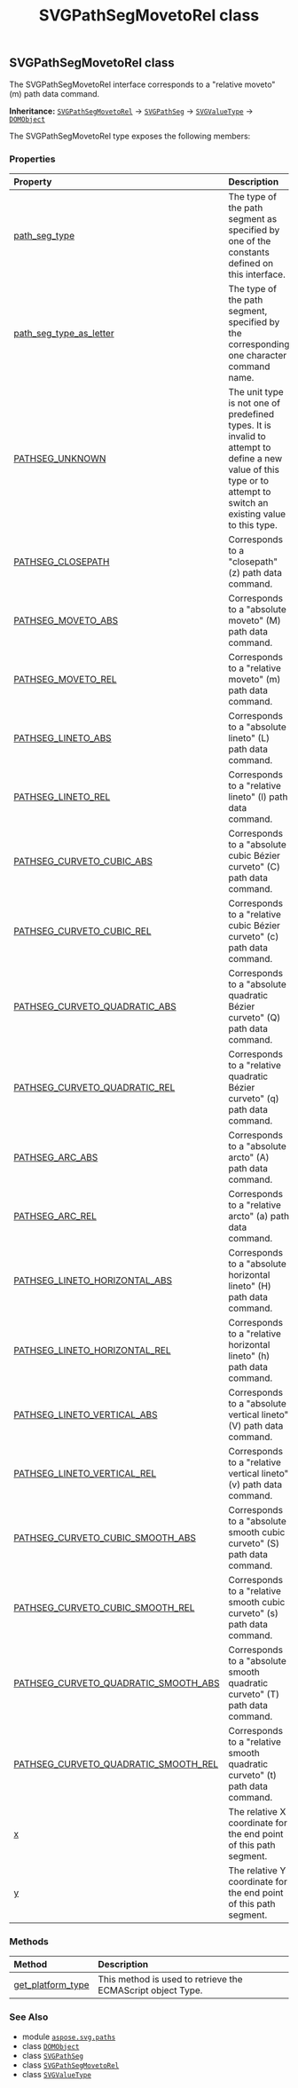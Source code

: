 ﻿---
title: SVGPathSegMovetoRel class
second_title: Aspose.SVG for Python via .NET API References
description: 
type: docs
weight: 220
url: /python-net/aspose.svg.paths/svgpathsegmovetorel/
is_root: false
---

## SVGPathSegMovetoRel class

The SVGPathSegMovetoRel interface corresponds to a "relative moveto" (m) path data command.



**Inheritance:** [`SVGPathSegMovetoRel`](/svg/python-net/aspose.svg.paths/svgpathsegmovetorel) → 
[`SVGPathSeg`](/svg/python-net/aspose.svg.paths/svgpathseg) → 
[`SVGValueType`](/svg/python-net/aspose.svg.datatypes/svgvaluetype) → 
[`DOMObject`](/svg/python-net/aspose.svg.dom/domobject)



The SVGPathSegMovetoRel type exposes the following members:

### Properties
| Property | Description |
| :- | :- |
| [path_seg_type](/svg/python-net/aspose.svg.paths/svgpathsegmovetorel/path_seg_type) | The type of the path segment as specified by one of the constants defined on this interface. |
| [path_seg_type_as_letter](/svg/python-net/aspose.svg.paths/svgpathsegmovetorel/path_seg_type_as_letter) | The type of the path segment, specified by the corresponding one character command name. |
| [PATHSEG_UNKNOWN](/svg/python-net/aspose.svg.paths/svgpathsegmovetorel/pathseg_unknown) | The unit type is not one of predefined types. It is invalid to attempt to define a new value of this type or to attempt to switch an existing value to this type. |
| [PATHSEG_CLOSEPATH](/svg/python-net/aspose.svg.paths/svgpathsegmovetorel/pathseg_closepath) | Corresponds to a "closepath" (z) path data command. |
| [PATHSEG_MOVETO_ABS](/svg/python-net/aspose.svg.paths/svgpathsegmovetorel/pathseg_moveto_abs) | Corresponds to a "absolute moveto" (M) path data command. |
| [PATHSEG_MOVETO_REL](/svg/python-net/aspose.svg.paths/svgpathsegmovetorel/pathseg_moveto_rel) | Corresponds to a "relative moveto" (m) path data command. |
| [PATHSEG_LINETO_ABS](/svg/python-net/aspose.svg.paths/svgpathsegmovetorel/pathseg_lineto_abs) | Corresponds to a "absolute lineto" (L) path data command. |
| [PATHSEG_LINETO_REL](/svg/python-net/aspose.svg.paths/svgpathsegmovetorel/pathseg_lineto_rel) | Corresponds to a "relative lineto" (l) path data command. |
| [PATHSEG_CURVETO_CUBIC_ABS](/svg/python-net/aspose.svg.paths/svgpathsegmovetorel/pathseg_curveto_cubic_abs) | Corresponds to a "absolute cubic Bézier curveto" (C) path data command. |
| [PATHSEG_CURVETO_CUBIC_REL](/svg/python-net/aspose.svg.paths/svgpathsegmovetorel/pathseg_curveto_cubic_rel) | Corresponds to a "relative cubic Bézier curveto" (c) path data command. |
| [PATHSEG_CURVETO_QUADRATIC_ABS](/svg/python-net/aspose.svg.paths/svgpathsegmovetorel/pathseg_curveto_quadratic_abs) | Corresponds to a "absolute quadratic Bézier curveto" (Q) path data command. |
| [PATHSEG_CURVETO_QUADRATIC_REL](/svg/python-net/aspose.svg.paths/svgpathsegmovetorel/pathseg_curveto_quadratic_rel) | Corresponds to a "relative quadratic Bézier curveto" (q) path data command. |
| [PATHSEG_ARC_ABS](/svg/python-net/aspose.svg.paths/svgpathsegmovetorel/pathseg_arc_abs) | Corresponds to a "absolute arcto" (A) path data command. |
| [PATHSEG_ARC_REL](/svg/python-net/aspose.svg.paths/svgpathsegmovetorel/pathseg_arc_rel) | Corresponds to a "relative arcto" (a) path data command. |
| [PATHSEG_LINETO_HORIZONTAL_ABS](/svg/python-net/aspose.svg.paths/svgpathsegmovetorel/pathseg_lineto_horizontal_abs) | Corresponds to a "absolute horizontal lineto" (H) path data command. |
| [PATHSEG_LINETO_HORIZONTAL_REL](/svg/python-net/aspose.svg.paths/svgpathsegmovetorel/pathseg_lineto_horizontal_rel) | Corresponds to a "relative horizontal lineto" (h) path data command. |
| [PATHSEG_LINETO_VERTICAL_ABS](/svg/python-net/aspose.svg.paths/svgpathsegmovetorel/pathseg_lineto_vertical_abs) | Corresponds to a "absolute vertical lineto" (V) path data command. |
| [PATHSEG_LINETO_VERTICAL_REL](/svg/python-net/aspose.svg.paths/svgpathsegmovetorel/pathseg_lineto_vertical_rel) | Corresponds to a "relative vertical lineto" (v) path data command. |
| [PATHSEG_CURVETO_CUBIC_SMOOTH_ABS](/svg/python-net/aspose.svg.paths/svgpathsegmovetorel/pathseg_curveto_cubic_smooth_abs) | Corresponds to a "absolute smooth cubic curveto" (S) path data command. |
| [PATHSEG_CURVETO_CUBIC_SMOOTH_REL](/svg/python-net/aspose.svg.paths/svgpathsegmovetorel/pathseg_curveto_cubic_smooth_rel) | Corresponds to a "relative smooth cubic curveto" (s) path data command. |
| [PATHSEG_CURVETO_QUADRATIC_SMOOTH_ABS](/svg/python-net/aspose.svg.paths/svgpathsegmovetorel/pathseg_curveto_quadratic_smooth_abs) | Corresponds to a "absolute smooth quadratic curveto" (T) path data command. |
| [PATHSEG_CURVETO_QUADRATIC_SMOOTH_REL](/svg/python-net/aspose.svg.paths/svgpathsegmovetorel/pathseg_curveto_quadratic_smooth_rel) | Corresponds to a "relative smooth quadratic curveto" (t) path data command. |
| [x](/svg/python-net/aspose.svg.paths/svgpathsegmovetorel/x) | The relative X coordinate for the end point of this path segment. |
| [y](/svg/python-net/aspose.svg.paths/svgpathsegmovetorel/y) | The relative Y coordinate for the end point of this path segment. |


### Methods
| Method | Description |
| :- | :- |
| [get_platform_type](/svg/python-net/aspose.svg.paths/svgpathsegmovetorel/get_platform_type/#) | This method is used to retrieve the ECMAScript object Type. |



### See Also
* module [`aspose.svg.paths`](..)
* class [`DOMObject`](/svg/python-net/aspose.svg.dom/domobject)
* class [`SVGPathSeg`](/svg/python-net/aspose.svg.paths/svgpathseg)
* class [`SVGPathSegMovetoRel`](/svg/python-net/aspose.svg.paths/svgpathsegmovetorel)
* class [`SVGValueType`](/svg/python-net/aspose.svg.datatypes/svgvaluetype)
